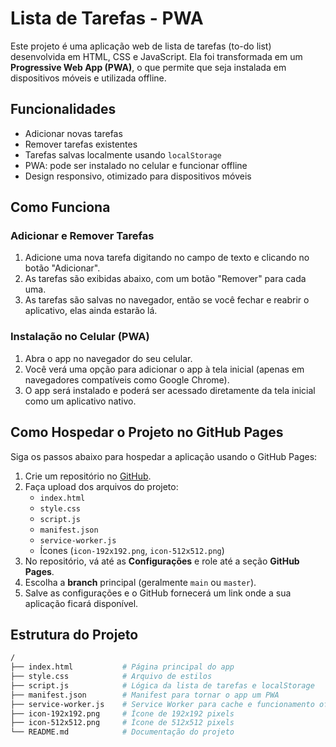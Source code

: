# Lista de Tarefas - PWA

Este projeto é uma aplicação web de lista de tarefas (to-do list) desenvolvida em HTML, CSS e JavaScript. Ela foi transformada em um **Progressive Web App (PWA)**, o que permite que seja instalada em dispositivos móveis e utilizada offline.

## Funcionalidades

- Adicionar novas tarefas
- Remover tarefas existentes
- Tarefas salvas localmente usando `localStorage`
- PWA: pode ser instalado no celular e funcionar offline
- Design responsivo, otimizado para dispositivos móveis

## Como Funciona

### Adicionar e Remover Tarefas

1. Adicione uma nova tarefa digitando no campo de texto e clicando no botão "Adicionar".
2. As tarefas são exibidas abaixo, com um botão "Remover" para cada uma.
3. As tarefas são salvas no navegador, então se você fechar e reabrir o aplicativo, elas ainda estarão lá.

### Instalação no Celular (PWA)

1. Abra o app no navegador do seu celular.
2. Você verá uma opção para adicionar o app à tela inicial (apenas em navegadores compatíveis como Google Chrome).
3. O app será instalado e poderá ser acessado diretamente da tela inicial como um aplicativo nativo.

## Como Hospedar o Projeto no GitHub Pages

Siga os passos abaixo para hospedar a aplicação usando o GitHub Pages:

1. Crie um repositório no [GitHub](https://github.com/).
2. Faça upload dos arquivos do projeto:
   - `index.html`
   - `style.css`
   - `script.js`
   - `manifest.json`
   - `service-worker.js`
   - Ícones (`icon-192x192.png`, `icon-512x512.png`)
3. No repositório, vá até as **Configurações** e role até a seção **GitHub Pages**.
4. Escolha a **branch** principal (geralmente `main` ou `master`).
5. Salve as configurações e o GitHub fornecerá um link onde a sua aplicação ficará disponível.

## Estrutura do Projeto

```bash
/
├── index.html           # Página principal do app
├── style.css            # Arquivo de estilos
├── script.js            # Lógica da lista de tarefas e localStorage
├── manifest.json        # Manifest para tornar o app um PWA
├── service-worker.js    # Service Worker para cache e funcionamento offline
├── icon-192x192.png     # Ícone de 192x192 pixels
├── icon-512x512.png     # Ícone de 512x512 pixels
└── README.md            # Documentação do projeto
